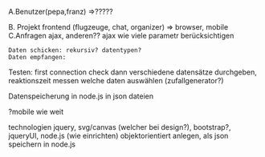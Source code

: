 A.Benutzer(pepa,franz) =>?????

B. Projekt frontend (flugzeuge, chat, organizer) =>
    browser, mobile
C.Anfragen
    ajax, anderen??
    ajax wie viele parametr berücksichtigen

    Daten schicken: rekursiv? datentypen?
    Daten empfangen:


Testen:
first connection check
dann verschiedene datensätze durchgeben, reaktionszeit messen
welche daten auswählen (zufallgenerator?)
















Datenspeicherung in node.js in json dateien

?mobile wie weit

technologien
jquery, svg/canvas (welcher bei design?), bootstrap?, jqueryUI,
node.js (wie einrichten)
objektorientiert anlegen, als json speichern in node.js
